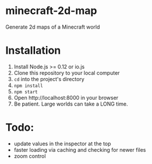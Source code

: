 # minecraft-2d-map
Generate 2d maps of a Minecraft world

# Installation

1. Install Node.js >= 0.12 or io.js
1. Clone this repository to your local computer
1. `cd` into the project's directory
1. `npm install`
1. `npm start`
1. Open http://localhost:8000 in your browser
1. Be patient. Large worlds can take a LONG time.


# Todo:

* update values in the inspector at the top
* faster loading via caching and checking for newer files
* zoom control
